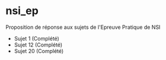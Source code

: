 # nsi_ep
Proposition de réponse aux sujets de l'Epreuve Pratique de NSI

- Sujet 1 (Complété)
- Sujet 12 (Complété)
- Sujet 20 (Complété)
